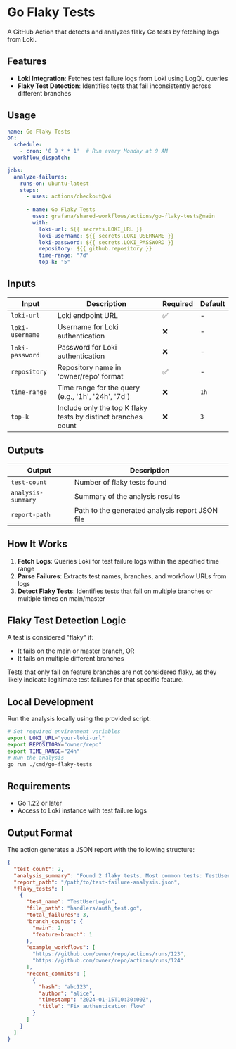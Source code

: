 # Go Flaky Tests

A GitHub Action that detects and analyzes flaky Go tests by fetching logs from Loki.

## Features

- **Loki Integration**: Fetches test failure logs from Loki using LogQL queries
- **Flaky Test Detection**: Identifies tests that fail inconsistently across different branches

## Usage

```yaml
name: Go Flaky Tests
on:
  schedule:
    - cron: '0 9 * * 1'  # Run every Monday at 9 AM
  workflow_dispatch:

jobs:
  analyze-failures:
    runs-on: ubuntu-latest
    steps:
      - uses: actions/checkout@v4
      
      - name: Go Flaky Tests
        uses: grafana/shared-workflows/actions/go-flaky-tests@main
        with:
          loki-url: ${{ secrets.LOKI_URL }}
          loki-username: ${{ secrets.LOKI_USERNAME }}
          loki-password: ${{ secrets.LOKI_PASSWORD }}
          repository: ${{ github.repository }}
          time-range: "7d"
          top-k: "5"
```

## Inputs

| Input | Description | Required | Default |
|-------|-------------|----------|---------|
| `loki-url` | Loki endpoint URL | ✅ | - |
| `loki-username` | Username for Loki authentication | ❌ | - |
| `loki-password` | Password for Loki authentication | ❌ | - |
| `repository` | Repository name in 'owner/repo' format | ✅ | - |
| `time-range` | Time range for the query (e.g., '1h', '24h', '7d') | ❌ | `1h` |
| `top-k` | Include only the top K flaky tests by distinct branches count | ❌ | `3` |

## Outputs

| Output | Description |
|--------|-------------|
| `test-count` | Number of flaky tests found |
| `analysis-summary` | Summary of the analysis results |
| `report-path` | Path to the generated analysis report JSON file |

## How It Works

1. **Fetch Logs**: Queries Loki for test failure logs within the specified time range
2. **Parse Failures**: Extracts test names, branches, and workflow URLs from logs
3. **Detect Flaky Tests**: Identifies tests that fail on multiple branches or multiple times on main/master

## Flaky Test Detection Logic

A test is considered "flaky" if:
- It fails on the main or master branch, OR
- It fails on multiple different branches

Tests that only fail on feature branches are not considered flaky, as they likely indicate legitimate test failures for that specific feature.

## Local Development

Run the analysis locally using the provided script:

```bash
# Set required environment variables
export LOKI_URL="your-loki-url"
export REPOSITORY="owner/repo"
export TIME_RANGE="24h"
# Run the analysis
go run ./cmd/go-flaky-tests
```

## Requirements

- Go 1.22 or later
- Access to Loki instance with test failure logs

## Output Format

The action generates a JSON report with the following structure:

```json
{
  "test_count": 2,
  "analysis_summary": "Found 2 flaky tests. Most common tests: TestUserLogin (3 total failures; recently changed by alice), TestPayment (1 total failures; recently changed by bob)",
  "report_path": "/path/to/test-failure-analysis.json",
  "flaky_tests": [
    {
      "test_name": "TestUserLogin",
      "file_path": "handlers/auth_test.go",
      "total_failures": 3,
      "branch_counts": {
        "main": 2,
        "feature-branch": 1
      },
      "example_workflows": [
        "https://github.com/owner/repo/actions/runs/123",
        "https://github.com/owner/repo/actions/runs/124"
      ],
      "recent_commits": [
        {
          "hash": "abc123",
          "author": "alice",
          "timestamp": "2024-01-15T10:30:00Z",
          "title": "Fix authentication flow"
        }
      ]
    }
  ]
}
```